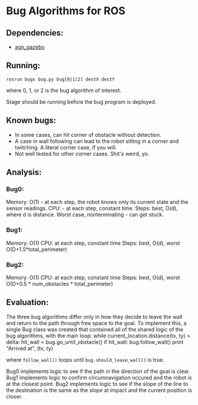 Bug Algorithms for ROS
======================

Dependencies:
-------------

- [agn_gazebo](https://github.com/agn-7/agn_gazebo)

Running:
--------

`rosrun bugs bug.py bug[0|1|2] destX destY`

where 0, 1, or 2 is the bug algorithm of interest.

Stage should be running before the bug program is deployed.

Known bugs:
-----------

- In some cases, can hit corner of obstacle without detection.
- A case in wall following can lead to the robot sitting in a corner and twitching. A literal corner case, if you will.
- Not well tested for other corner cases. Shit's weird, yo.

Analysis:
---------

### Bug0:

Memory: O(1) - at each step, the robot knows only its current state and the sensor readings.
CPU: - at each step, constant time.
Steps: best, O(d), where d is distance. Worst case, nonterminating - can get stuck.

### Bug1:

Memory: O(1)
CPU: at each step, constant time
Steps: best, O(d), worst O(D+1.5*total_perimeter)

### Bug2:

Memory: O(1)
CPU: at each step, constant time
Steps: best, O(d), worst O(D+0.5 * num_obstacles * total_perimeter)

Evaluation:
-----------

The three bug algorithms differ only in how they decide to leave the wall and
return to the path through free space to the goal. To implement this, a single
Bug class was created that contained all of the shared logic of the bug algorithms,
with the main loop:
    while current_location.distance(tx, ty) > delta:
        hit_wall = bug.go_until_obstacle()
        if hit_wall:
            bug.follow_wall()
    print "Arrived at", (tx, ty)

where `follow_wall()` loops until `bug.should_leave_wall()` is true.

Bug0 implements logic to see if the path in the direction of the goal is clear.
Bug1 implements logic to confirm circumnavigation occured and the robot is at the closest point.
Bug2 implements logic to see if the slope of the line to the destination is the same as the slope at impact and the current position is closer.
